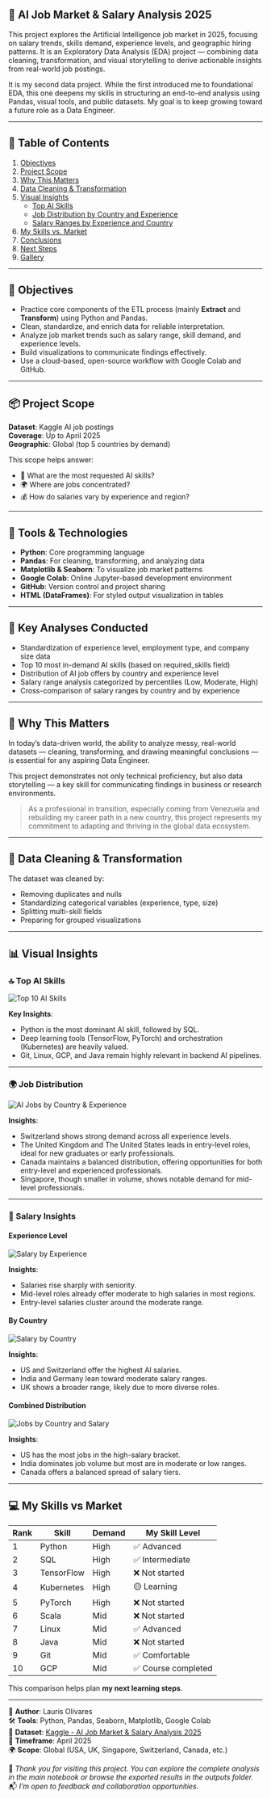 ## 📘 AI Job Market & Salary Analysis 2025

This project explores the Artificial Intelligence job market in 2025, focusing on salary trends, skills demand, experience levels, and geographic hiring patterns. It is an Exploratory Data Analysis (EDA) project — combining data cleaning, transformation, and visual storytelling to derive actionable insights from real-world job postings.

It is my second data project. While the first introduced me to foundational EDA, this one deepens my skills in structuring an end-to-end analysis using Pandas, visual tools, and public datasets. My goal is to keep growing toward a future role as a Data Engineer.

---

## 📑 Table of Contents

1. [Objectives](#objectives)
2. [Project Scope](#project-scope)
3. [Why This Matters](#why-this-matters)
4. [Data Cleaning & Transformation](#data-cleaning--transformation)
5. [Visual Insights](#visual-insights)
   - [Top AI Skills](#top-ai-skills)
   - [Job Distribution by Country and Experience](#job-distribution)
   - [Salary Ranges by Experience and Country](#salary-insights)
6. [My Skills vs. Market](#my-skills-vs-market)
7. [Conclusions](#conclusions)
8. [Next Steps](#next-steps)
9. [Gallery](#gallery)

---

## 🎯 Objectives

* Practice core components of the ETL process (mainly **Extract** and **Transform**) using Python and Pandas.
* Clean, standardize, and enrich data for reliable interpretation.
* Analyze job market trends such as salary range, skill demand, and experience levels.
* Build visualizations to communicate findings effectively.
* Use a cloud-based, open-source workflow with Google Colab and GitHub.

---

## 📦 Project Scope

**Dataset**: Kaggle AI job postings  
**Coverage**: Up to April 2025  
**Geographic**: Global (top 5 countries by demand)

This scope helps answer:

- 🧠 What are the most requested AI skills?
- 🌍 Where are jobs concentrated?
- 💰 How do salaries vary by experience and region?

---

## 🔧 Tools & Technologies

* **Python**: Core programming language
* **Pandas**: For cleaning, transforming, and analyzing data
* **Matplotlib & Seaborn**: To visualize job market patterns
* **Google Colab**: Online Jupyter-based development environment
* **GitHub**: Version control and project sharing
* **HTML (DataFrames)**: For styled output visualization in tables

---

## 🔎 Key Analyses Conducted

* Standardization of experience level, employment type, and company size data
* Top 10 most in-demand AI skills (based on required\_skills field)
* Distribution of AI job offers by country and experience level
* Salary range analysis categorized by percentiles (Low, Moderate, High)
* Cross-comparison of salary ranges by country and by experience

---

## 🌱 Why This Matters

In today’s data-driven world, the ability to analyze messy, real-world datasets — cleaning, transforming, and drawing meaningful conclusions — is essential for any aspiring Data Engineer.

This project demonstrates not only technical proficiency, but also data storytelling — a key skill for communicating findings in business or research environments.

> As a professional in transition, especially coming from Venezuela and rebuilding my career path in a new country, this project represents my commitment to adapting and thriving in the global data ecosystem.

---

## 🧹 Data Cleaning & Transformation

The dataset was cleaned by:

- Removing duplicates and nulls
- Standardizing categorical variables (experience, type, size)
- Splitting multi-skill fields
- Preparing for grouped visualizations

---

## 📊 Visual Insights

### 🔝 Top AI Skills

![Top 10 AI Skills](./outputs/top_10_ai_skills.png)

**Key Insights**:
- Python is the most dominant AI skill, followed by SQL.
- Deep learning tools (TensorFlow, PyTorch) and orchestration (Kubernetes) are heavily valued.
- Git, Linux, GCP, and Java remain highly relevant in backend AI pipelines.

---

### 🌍 Job Distribution

![AI Jobs by Country & Experience](./outputs/ai_jobs_by_country_exp.png)

**Insights**:
- Switzerland  shows strong demand across all experience levels.
- The United Kingdom and The United States leads in entry-level roles, ideal for new graduates or early professionals.
- Canada maintains a balanced distribution, offering opportunities for both entry-level and experienced professionals.
- Singapore, though smaller in volume, shows notable demand for mid-level professionals.

---

### 💸 Salary Insights

#### Experience Level

![Salary by Experience](./outputs/ai_salary_range_by_experience.png)

**Insights**:
- Salaries rise sharply with seniority.
- Mid-level roles already offer moderate to high salaries in most regions.
- Entry-level salaries cluster around the moderate range.

#### By Country

![Salary by Country](./outputs/ai_salary_range_by_top_5_countries.png)

**Insights**:
- US and Switzerland offer the highest AI salaries.
- India and Germany lean toward moderate salary ranges.
- UK shows a broader range, likely due to more diverse roles.

#### Combined Distribution

![Jobs by Country and Salary](./outputs/ai_jobs_Count_by_country_and_salary.png)

**Insights**:
- US has the most jobs in the high-salary bracket.
- India dominates job volume but most are in moderate or low ranges.
- Canada offers a balanced spread of salary tiers.

---

## 💻 My Skills vs Market

| Rank | Skill       | Demand | My Skill Level     |
|------|-------------|--------|---------------------|
| 1    | Python      | High   | ✅ Advanced         |
| 2    | SQL         | High   | ✅ Intermediate     |
| 3    | TensorFlow  | High   | ❌ Not started      |
| 4    | Kubernetes  | High   | 🟡 Learning         |
| 5    | PyTorch     | High   | ❌ Not started      |
| 6    | Scala       | Mid    | ❌ Not started      |
| 7    | Linux       | Mid    | ✅ Advanced         |
| 8    | Java        | Mid    | ❌ Not started      |
| 9    | Git         | Mid    | ✅ Comfortable      |
| 10   | GCP         | Mid    | ✅ Course completed |

This comparison helps plan **my next learning steps**.

---
📍 **Author**: Lauris Olivares  
🛠️ **Tools**: Python, Pandas, Seaborn, Matplotlib, Google Colab  
📁 **Dataset**: [Kaggle - AI Job Market & Salary Analysis 2025](https://www.kaggle.com/datasets/)  
📅 **Timeframe**: April 2025  
🌍 **Scope**: Global (USA, UK, Singapore, Switzerland, Canada, etc.)

🧠 *Thank you for visiting this project. You can explore the complete analysis in the main notebook or browse the exported results in the outputs folder.*  
📬 *I’m open to feedback and collaboration opportunities.*
